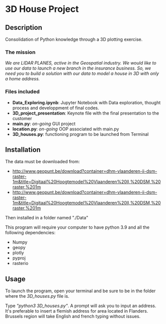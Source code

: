# 3D House Project

## Description

Consolidation of Python knowledge through a 3D plotting exercise. 

### The mission 

*We are LIDAR PLANES, active in the Geospatial industry. 
We would like to use our data to launch a new branch in the insurance business. 
So, we need you to build a solution with our data to model a house in 3D with only a home address.*

### Files included

- **Data_Exploring.ipynb**: Jupyter Notebook with Data exploration, thought process and 
developpment of final codes. 
- **3D_project_presentation**: Keynote file with the final presentation to the customer
- **main.py**: *on-going* GUI project 
- **location.py**: *on-going* OOP associated with main.py 
- **3D_houses.py**: functioning program to be launched from Terminal 

## Installation

The data must be downloaded from:
 - http://www.geopunt.be/download?container=dhm-vlaanderen-ii-dsm-raster-1m&title=Digitaal%20Hoogtemodel%20Vlaanderen%20II,%20DSM,%20raster,%201m
 - http://www.geopunt.be/download?container=dhm-vlaanderen-ii-dsm-raster-1m&title=Digitaal%20Hoogtemodel%20Vlaanderen%20II,%20DSM,%20raster,%201m

Then installed in a folder named "./Data"

This program will require your computer to have python 3.9 and all the following dependencies:
- Numpy 
- geopy 
- plotly
- pyproj 
- rasterio 


## Usage

To launch the program, open your terminal and be sure to be in the folder where the *3D_houses.py* file is.

Type *"python3 3D_houses.py"*. A prompt will ask you to input an address. 
It's preferable to insert a flemish address for area located in Flanders. 
Brussels region will take English and french typing without issues. 


